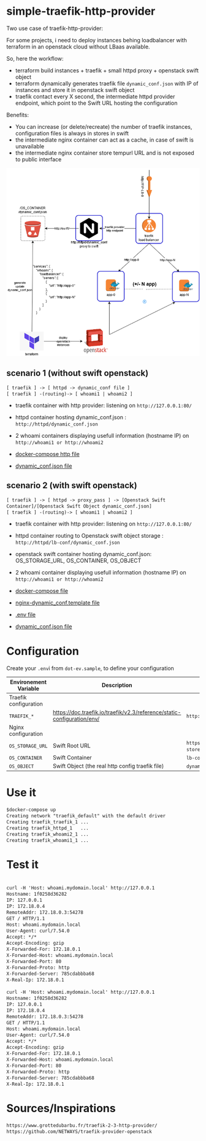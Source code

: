 # simple-traefik-http-provider

Two use case of traefik-http-provider:

For some projects, i need to deploy instances behing loadbalancer with terraform in an openstack cloud without LBaas available.

So, here the workflow:
 * terraform build instances + traefik + small httpd proxy + openstack swift object
 * terraform dynamically generates traefik file `dynamic_conf.json` with IP of instances and store it in openstack swift object
 * traefik contact every X second, the intermediate httpd provider endpoint, which point to the Swift URL hosting the configuration

Benefits:
* You can increase (or delete/recreate) the number of traefik instances, configuration files is always in stores in swift
* the intermediate nginx container can act as a cache, in case of swift is unavailable
* the intermediate nginx container store tempurl URL and is not exposed to public interface

![Design](docs/terraform-openstack-orchestration-traefik.png)

## scenario 1 (without swift openstack)
```
[ traefik ] -> [ httpd -> dynamic_conf file ]
[ traefik ] -(routing)-> [ whoami1 | whoami2 ]
```

* traefik container with http provider: listening on `http://127.0.0.1:80/`
* httpd container hosting dynamic_conf.json : `http://httpd/dynamic_conf.json`
* 2 whoami containers displaying usefull information (hostname IP)  on `http://whoami1 or http://whoami2`

* [docker-compose http file](docker-compose.http.yml)
* [dynamic_conf.json file](dynamic_conf.json)

## scenario 2 (with swift openstack)
```
[ traefik ] -> [ httpd -> proxy_pass ] -> [Openstack Swift Container]/[Openstack Swift Object dynamic_conf.json]
[ traefik ] -(routing)-> [ whoami1 | whoami2 ]
```

* traefik container with http provider: listening on `http://127.0.0.1:80/`
* httpd container routing to Openstack swift object storage : `http://httpd/lb-conf/dynamic_conf.json`
* openstack swift container hosting dynamic_conf.json:  OS_STORAGE_URL, OS_CONTAINER, OS_OBJECT
* 2 whoami container displaying usefull information (hostname IP)  on `http://whoami1 or http://whoami2`

* [docker-compose file](docker-compose.yml)
* [nginx-dynamic_conf.template file](nginx-dynamic_conf.template)
* [.env file](dot-env.sample)
* [dynamic_conf.json file](dynamic_conf.json)

# Configuration
Create your `.env`i from `dot-ev.sample`, to define your configuration

| Environement Variable | Description | Example |
|---|---|---|
| Traefik configuration |||
| `TRAEFIK_*`|  https://doc.traefik.io/traefik/v2.3/reference/static-configuration/env/ | `http://httpd/lb-conf/dynamic_conf.json` |
| Nginx configuration |||
| `OS_STORAGE_URL`| Swift Root URL | `https://object-store.api.pi.dsic.minint.fr/v1/AUTH_XXXXXXXXX` |
| `OS_CONTAINER`| Swift Container | `lb-conf` |
| `OS_OBJECT`| Swift Object (the real http config traefik file) | `dynamic_conf.json` |

# Use it
```
$docker-compose up
Creating network "traefik_default" with the default driver
Creating traefik_traefik_1 ... 
Creating traefik_httpd_1   ... 
Creating traefik_whoami2_1 ... 
Creating traefik_whoami1_1 ... 
```

# Test it
```

curl -H 'Host: whoami.mydomain.local' http://127.0.0.1
Hostname: 1f0258d36282
IP: 127.0.0.1
IP: 172.18.0.4
RemoteAddr: 172.18.0.3:54278
GET / HTTP/1.1
Host: whoami.mydomain.local
User-Agent: curl/7.54.0
Accept: */*
Accept-Encoding: gzip
X-Forwarded-For: 172.18.0.1
X-Forwarded-Host: whoami.mydomain.local
X-Forwarded-Port: 80
X-Forwarded-Proto: http
X-Forwarded-Server: 785cdabbba68
X-Real-Ip: 172.18.0.1

curl -H 'Host: whoami.mydomain.local' http://127.0.0.1
Hostname: 1f0258d36282
IP: 127.0.0.1
IP: 172.18.0.4
RemoteAddr: 172.18.0.3:54278
GET / HTTP/1.1
Host: whoami.mydomain.local
User-Agent: curl/7.54.0
Accept: */*
Accept-Encoding: gzip
X-Forwarded-For: 172.18.0.1
X-Forwarded-Host: whoami.mydomain.local
X-Forwarded-Port: 80
X-Forwarded-Proto: http
X-Forwarded-Server: 785cdabbba68
X-Real-Ip: 172.18.0.1
```


# Sources/Inspirations
```
https://www.grottedubarbu.fr/traefik-2-3-http-provider/
https://github.com/NETWAYS/traefik-provider-openstack
```
